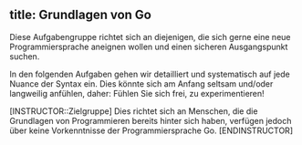 title: Grundlagen von Go
---
Diese Aufgabengruppe richtet sich an diejenigen, die sich gerne eine neue Programmiersprache aneignen wollen und einen 
sicheren Ausgangspunkt suchen.

In den folgenden Aufgaben gehen wir detailliert und systematisch auf jede Nuance der Syntax ein. Dies könnte sich am 
Anfang seltsam und/oder langweilig anfühlen, daher: Fühlen Sie sich frei, zu experimentieren!

[INSTRUCTOR::Zielgruppe]
Dies richtet sich an Menschen, die die Grundlagen von Programmieren bereits hinter sich haben, verfügen jedoch über 
keine Vorkenntnisse der Programmiersprache Go.
[ENDINSTRUCTOR]